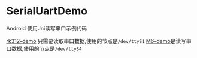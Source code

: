 # SerialUartDemo

Android 使用Jni读写串口示例代码

[rk312-demo](https://github.com/qytech/SerialUartDemo/tree/rk312-demo) 只需要读取串口数据,使用的节点是`/dev/ttyS1`
[M6-demo](https://github.com/qytech/SerialUartDemo/tree/M6-demo)是读写串口数据,使用的节点是`/dev/ttyS4`
